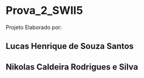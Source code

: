 # Prova_2_SWII5

Projeto Elaborado por:
## Lucas Henrique de Souza Santos
## Nikolas Caldeira Rodrigues e Silva
